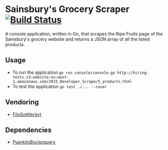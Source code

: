 # Sainsbury's Grocery Scraper [![Build Status](https://travis-ci.org/danbondd/sainsburys-scraper-go.svg?branch=master)](https://travis-ci.org/danbondd/sainsburys-scraper-go)

A console application, written in Go, that scrapes the Ripe Fruits page of the Sainsbury's grocery website and returns a JSON array of all the listed products.

## Usage

- To run the application `go run console/console.go http://hiring-tests.s3-website-eu-west-1.amazonaws.com/2015_Developer_Scrape/5_products.html`
- To test the application `go test ./... --cover`

## Vendoring

- [FiloSottile/gvt](https://github.com/FiloSottile/gvt)

## Dependencies

- [PuerkitoBio/goquery](https://github.com/PuerkitoBio/goquery)